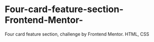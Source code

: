 # Four-card-feature-section-Frontend-Mentor-
Four card feature section, challenge by Frontend Mentor. HTML, CSS
